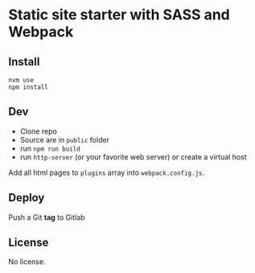 # Static site starter with SASS and Webpack

## Install

```
nvm use
npm install
```

## Dev

* Clone repo
* Source are in `public` folder
* run `npm run build`
* run `http-server` (or your favorite web server) or create a virtual host

Add all html pages to `plugins` array into `webpack.config.js`.

## Deploy

Push a Git **tag** to Gitlab

## License

No license.
